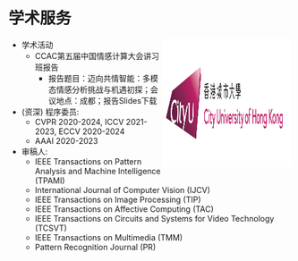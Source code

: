 # 学术服务

<a href="https://www.cityu.edu.hk/zh-cn">
<img src="/images/cityu_logo.jpg" alt="cityu" width="230px" height="230px" style="float: right;"> 
</a>

- 学术活动
  - CCAC第五届中国情感计算大会讲习班报告
    - 报告题目：迈向共情智能：多模态情感分析挑战与机遇初探；会议地点：成都；报告Slides下载
- (资深) 程序委员:
    - CVPR 2020-2024, ICCV 2021-2023, ECCV 2020-2024
    - AAAI 2020-2023
- 审稿人:
    - IEEE Transactions on Pattern Analysis and Machine Intelligence (TPAMI)
    - International Journal of Computer Vision (IJCV)
    - IEEE Transactions on Image Processing (TIP)
    - IEEE Transactions on Affective Computing (TAC)
    - IEEE Transactions on Circuits and Systems for Video Technology (TCSVT)
    - IEEE Transactions on Multimedia (TMM)
    - Pattern Recognition Journal (PR)
